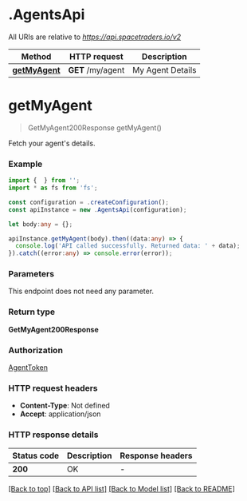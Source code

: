 # .AgentsApi

All URIs are relative to *https://api.spacetraders.io/v2*

Method | HTTP request | Description
------------- | ------------- | -------------
[**getMyAgent**](AgentsApi.md#getMyAgent) | **GET** /my/agent | My Agent Details


# **getMyAgent**
> GetMyAgent200Response getMyAgent()

Fetch your agent\'s details.

### Example


```typescript
import {  } from '';
import * as fs from 'fs';

const configuration = .createConfiguration();
const apiInstance = new .AgentsApi(configuration);

let body:any = {};

apiInstance.getMyAgent(body).then((data:any) => {
  console.log('API called successfully. Returned data: ' + data);
}).catch((error:any) => console.error(error));
```


### Parameters
This endpoint does not need any parameter.


### Return type

**GetMyAgent200Response**

### Authorization

[AgentToken](README.md#AgentToken)

### HTTP request headers

 - **Content-Type**: Not defined
 - **Accept**: application/json


### HTTP response details
| Status code | Description | Response headers |
|-------------|-------------|------------------|
**200** | OK |  -  |

[[Back to top]](#) [[Back to API list]](README.md#documentation-for-api-endpoints) [[Back to Model list]](README.md#documentation-for-models) [[Back to README]](README.md)


